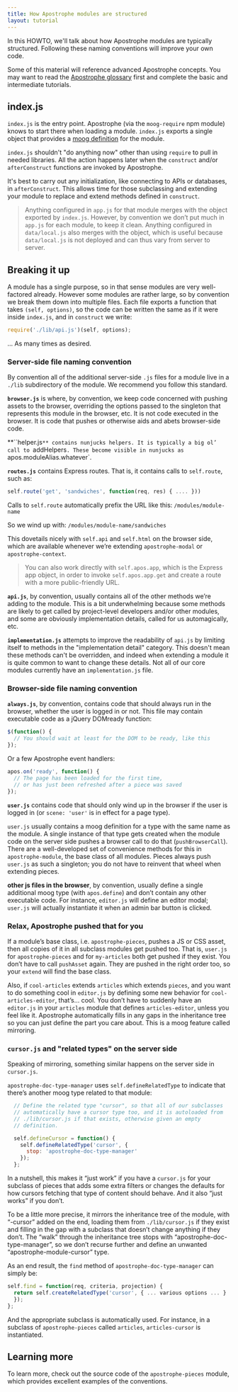 ```yaml
---
title: How Apostrophe modules are structured
layout: tutorial
---
```


In this HOWTO, we'll talk about how Apostrophe modules are typically structured. Following these naming conventions will improve your own code.

Some of this material will reference advanced Apostrophe concepts. You may want to read the [Apostrophe glossary](/docs/glossary.html) first and complete the basic and intermediate tutorials.

## index.js

`index.js` is the entry point. Apostrophe (via the `moog-require` npm module) knows to start there when loading a module. `index.js` exports a single object that provides a [moog definition](https://www.npmjs.com/package/moog) for the module.

`index.js` shouldn't "do anything now" other than using `require` to pull in needed libraries. All the action happens later when the `construct` and/or `afterConstruct` functions are invoked by Apostrophe.

It's best to carry out any initialization, like connecting to APIs or databases, in `afterConstruct`. This allows time for those subclassing and extending your module to replace and extend methods defined in `construct`.

> Anything configured in `app.js` for that module merges with the object exported by `index.js`. However, by convention we don’t put much in `app.js` for each module, to keep it clean. Anything configured in `data/local.js` also merges with the object, which is useful because `data/local.js` is not deployed and can thus vary from server to server.

## Breaking it up

A module has a single purpose, so in that sense modules are very well-factored already. However some modules are rather large, so by convention we break them down into multiple files. Each file exports a function that takes `(self, options)`, so the code can be written the same as if it were inside `index.js`, and in `construct` we write:

```javascript
require('./lib/api.js')(self, options);
```

... As many times as desired.

### Server-side file naming convention

By convention all of the additional server-side `.js` files for a module live in a `./lib` subdirectory of the module. We recommend you follow this standard.

**`browser.js`** is where, by convention, we keep code concerned with pushing assets to the browser, overriding the options passed to the singleton that represents this module in the browser, etc. It is not code executed in the browser. It is code that pushes or otherwise aids and abets browser-side code.

**``helper.js`** contains nunjucks helpers. It is typically a big ol’ call to `addHelpers`. These become visible in nunjucks as `apos.moduleAlias.whatever`.

**`routes.js`** contains Express routes. That is, it contains calls to `self.route`, such as:

```javascript
self.route('get', 'sandwiches', function(req, res) { .... }))
```

Calls to `self.route` automatically prefix the URL like this: `/modules/module-name`

So we wind up with: `/modules/module-name/sandwiches`

This dovetails nicely with `self.api` and `self.html` on the browser side, which are available whenever we’re extending `apostrophe-modal` or `apostrophe-context`.

> You can also work directly with `self.apos.app`, which is the Express app object, in order to invoke `self.apos.app.get` and create a route with a more public-friendly URL.

**`api.js`**, by convention, usually contains all of the other methods we’re adding to the module. This is a bit underwhelming because some methods are likely to get called by project-level developers and/or other modules, and some are obviously implementation details, called for us automagically, etc.

**`implementation.js`** attempts to improve the readability of `api.js` by limiting itself to methods in the "implementation detail" category. This doesn't mean these methods can't be overridden, and indeed when extending a module it is quite common to want to change these details. Not all of our core modules currently have an `implementation.js` file.

### Browser-side file naming convention

**`always.js`**, by convention, contains code that should always run in the browser, whether the user is logged in or not. This file may contain executable code as a jQuery DOMready function:

```javascript
$(function() {
  // You should wait at least for the DOM to be ready, like this
});
```

Or a few Apostrophe event handlers:

```javascript
apos.on('ready', function() {
  // The page has been loaded for the first time,
  // or has just been refreshed after a piece was saved
});
```

**`user.js`** contains code that should only wind up in the browser if the user is logged in (or `scene: 'user'` is in effect for a page type).

`user.js` usually contains a moog definition for a type with the same name as the module. A single instance of that type gets created when the module code on the server side pushes a browser call to do that (`pushBrowserCall`). There are a well-developed set of convenience methods for this in `apostrophe-module`, the base class of all modules. Pieces always push `user.js` as such a singleton; you do not have to reinvent that wheel when extending pieces.

**other js files in the browser**, by convention, usually define a single additional moog type (with `apos.define`) and don’t contain any other executable code. For instance, `editor.js` will define an editor modal; `user.js` will actually instantiate it when an admin bar button is clicked.

### Relax, Apostrophe pushed that for you

If a module’s base class, i.e. `apostrophe-pieces`, pushes a JS or CSS asset, then all copies of it in all subclass modules get pushed too. That is, `user.js` for `apostrophe-pieces` and for `my-articles` both get pushed if they exist. You don’t have to call `pushAsset` again. They are pushed in the right order too, so your `extend` will find the base class.

Also, if `cool-articles` extends `articles` which extends `pieces`, and you want to do something cool in `editor.js` by defining some new behavior for `cool-articles-editor`, that’s… cool. You don’t have to suddenly have an `editor.js` in your `articles` module that defines `articles-editor`, unless you feel like it. Apostrophe automatically fills in any gaps in the inheritance tree so you can just define the part you care about. This is a moog feature called mirroring.

### `cursor.js` and "related types" on the server side

Speaking of mirroring, something similar happens on the server side in `cursor.js`.

`apostrophe-doc-type-manager` uses `self.defineRelatedType` to indicate that there’s another moog type related to that module:

```javascript
  // Define the related type "cursor", so that all of our subclasses
  // automatically have a cursor type too, and it is autoloaded from
  // ./lib/cursor.js if that exists, otherwise given an empty
  // definition.

  self.defineCursor = function() {
    self.defineRelatedType('cursor', {
      stop: 'apostrophe-doc-type-manager'
    });
  };
```

In a nutshell, this makes it “just work” if you have a `cursor.js` for your subclass of pieces that adds some extra filters or changes the defaults for how cursors fetching that type of content should behave. And it also “just works” if you don’t.

To be a little more precise, it mirrors the inheritance tree of the module, with “-cursor” added on the end, loading them from `./lib/cursor.js` if they exist and filling in the gap with a subclass that doesn’t change anything if they don’t. The “walk” through the inheritance tree stops with “apostrophe-doc-type-manager”, so we don’t recurse further and define an unwanted “apostrophe-module-cursor” type.

As an end result, the `find` method of `apostrophe-doc-type-manager` can simply be:

```javascript
self.find = function(req, criteria, projection) {
  return self.createRelatedType('cursor', { ... various options ... }
  });
};
```

And the appropriate subclass is automatically used. For instance, in a subclass of `apostrophe-pieces` called `articles`, `articles-cursor` is instantiated.

## Learning more

To learn more, check out the source code of the `apostrophe-pieces` module, which provides excellent examples of the conventions.
